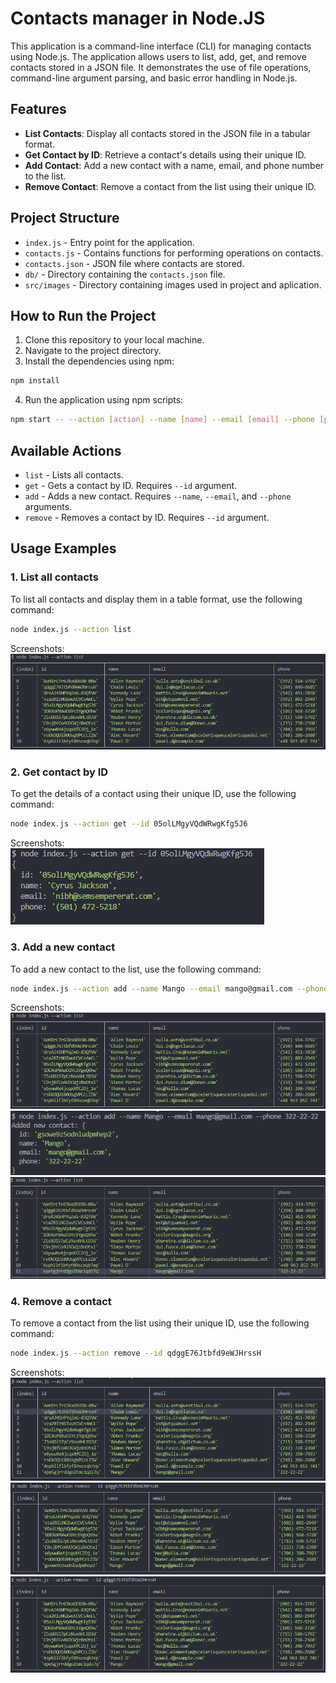 # Contacts manager in Node.JS

This application is a command-line interface (CLI) for managing contacts using Node.js. The application allows users to list, add, get, and remove contacts stored in a JSON file. It demonstrates the use of file operations, command-line argument parsing, and basic error handling in Node.js.

## Features

- **List Contacts**: Display all contacts stored in the JSON file in a tabular format.
- **Get Contact by ID**: Retrieve a contact's details using their unique ID.
- **Add Contact**: Add a new contact with a name, email, and phone number to the list.
- **Remove Contact**: Remove a contact from the list using their unique ID.

## Project Structure

- `index.js` - Entry point for the application.
- `contacts.js` - Contains functions for performing operations on contacts.
- `contacts.json` - JSON file where contacts are stored.
- `db/` - Directory containing the `contacts.json` file.
- `src/images` - Directory containing images used in project and aplication.

## How to Run the Project

1. Clone this repository to your local machine.
2. Navigate to the project directory.
3. Install the dependencies using npm:

```bash
npm install
```

4. Run the application using npm scripts:

```bash
npm start -- --action [action] --name [name] --email [email] --phone [phone] --id [id]
```

## Available Actions

- `list` - Lists all contacts.
- `get` - Gets a contact by ID. Requires `--id` argument.
- `add` - Adds a new contact. Requires `--name`, `--email`, and `--phone` arguments.
- `remove` - Removes a contact by ID. Requires `--id` argument.

## Usage Examples

### 1. List all contacts

To list all contacts and display them in a table format, use the following command:

```bash
node index.js --action list
```

Screenshots:  
![List Contacts](src/images/node_index_js_action_list.png)

### 2. Get contact by ID

To get the details of a contact using their unique ID, use the following command:

```bash
node index.js --action get --id 05olLMgyVQdWRwgKfg5J6
```

Screenshots:  
![Get Contact by ID](src/images/node_index_js_action_get.png)

### 3. Add a new contact

To add a new contact to the list, use the following command:

```bash
node index.js --action add --name Mango --email mango@gmail.com --phone 322-22-22
```

Screenshots:  
![List Contacts (2)](src/images/node_index_js_action_list.png)
![Add Contact](src/images/node_index_js_action_add.png)
![List Contacts (3)](src/images/node_index_js_action_list_after_add.png)

### 4. Remove a contact

To remove a contact from the list using their unique ID, use the following command:

```bash
node index.js --action remove --id qdggE76Jtbfd9eWJHrssH
```

Screenshots:  
![List Contacts (4)](src/images/node_index_js_action_list_before_remove.png)
![Remove Contact](src/images/node_index_js_action_remove.png)
![List Contacts (5)](src/images/node_index_js_action_list_after_remove.png)
